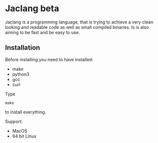 # Jaclang beta

Jaclang is a programming language, that is trying to achieve a very clean looking and readable code as well as small compiled binaries. Is is also aiming to be fast and be easy to use.

## Installation

Before installing you need to have installed:
* make
* python3
* gcc
* curl

Type

    make

to install everything.

Support:
* MacOS
* 64 bit Linux
